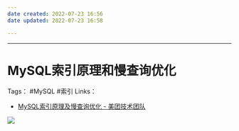 ```yaml
---
date created: 2022-07-23 16:56
date updated: 2022-07-23 16:58

---
```

---

# MySQL索引原理和慢查询优化

Tags： #MySQL #索引
Links：
- [MySQL索引原理及慢查询优化 - 美团技术团队](https://tech.meituan.com/2014/06/30/mysql-index.html)



![](https://gitee.com/Maiiiiiid/picture_bed/raw/master/aigei/202207250943341.png)

